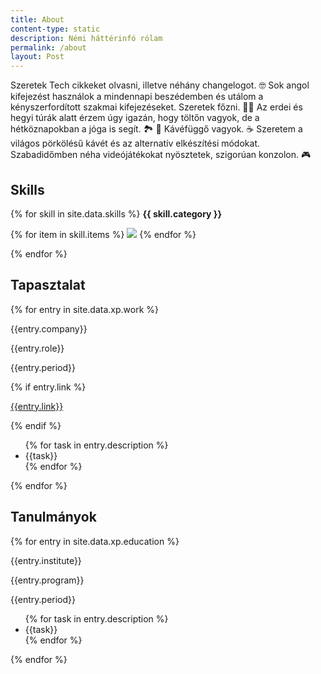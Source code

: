 ```yaml
---
title: About
content-type: static
description: Némi háttérinfó rólam
permalink: /about
layout: Post
---
```


<div class="about-container">

<div class="profile-img" style="background-image: url({{ site.about_profile_image | relative_url }})"></div>
<div class="about-text">
Szeretek Tech cikkeket olvasni, illetve néhány changelogot. 🤓
Sok angol kifejezést használok a mindennapi beszédemben és utálom a kényszerfordított szakmai kifejezéseket.
Szeretek főzni. 👨‍🍳 
Az erdei és hegyi túrák alatt érzem úgy igazán, hogy töltőn vagyok, de a hétköznapokban a jóga is segít. 🏞️ 🌲
Kávéfüggő vagyok. ☕️ Szeretem a világos pörkölésű kávét és az alternatív elkészítési módokat. 
Szabadidőmben néha videójátékokat nyösztetek, szigorúan konzolon. 🎮
</div>
</div>

## Skills

{% for skill in site.data.skills %}
<b> {{ skill.category }} </b>

<div class="skills">
{% for item in skill.items %}
<img src="{{item.icon}}">
{% endfor %}

</div>

{% endfor %}

## Tapasztalat

{% for entry in site.data.xp.work %}
<div class="flex-container">
    <div class="data">
        <p class="maintitle">{{entry.company}}</p>
        <p class="subtitle">{{entry.role}}</p>
        <p class="other">{{entry.period}}</p>
        {% if entry.link %}
        <p class="other">
            <a href="{{entry.link}}">{{entry.link}}</a>
        </p>
        {% endif %}
    </div>
    <div class="details">
        <ul>
            {% for task in entry.description %}
            <li>{{task}}</li>
            {% endfor %}
        </ul>
    </div>
</div>
{% endfor %}

## Tanulmányok

{% for entry in site.data.xp.education %}
<div class="flex-container">
    <div class="data">
        <p class="maintitle">{{entry.institute}}</p>
        <p class="subtitle">{{entry.program}}</p>
        <p class="other">{{entry.period}}</p>
    </div>
    <div class="details">
        <ul>
            {% for task in entry.description %}
            <li>{{task}}</li>
            {% endfor %}
        </ul>
    </div>
</div>
{% endfor %}
